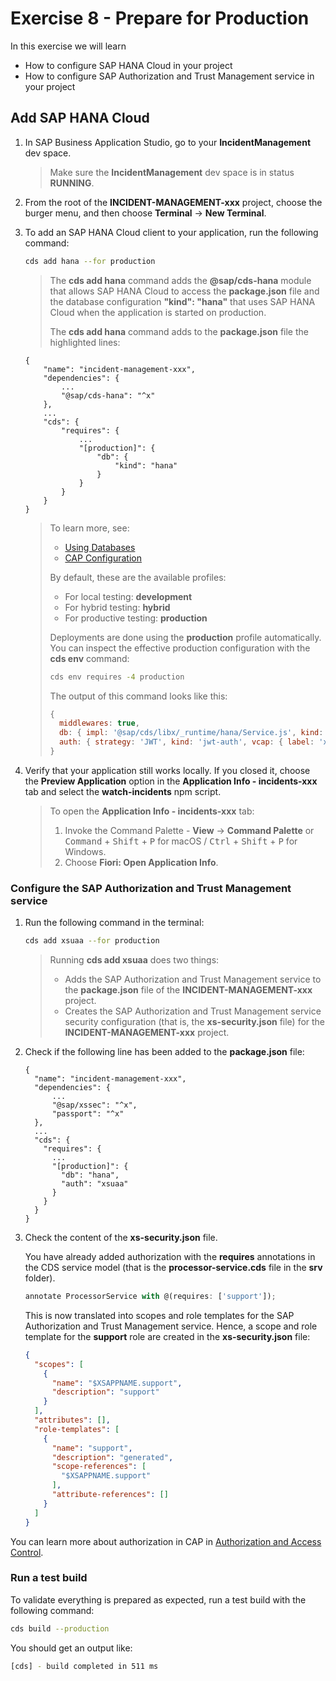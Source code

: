 # Exercise 8 - Prepare for Production

In this exercise we will learn
- How to configure SAP HANA Cloud in your project
- How to configure SAP Authorization and Trust Management service in your project

## Add SAP HANA Cloud

1. In SAP Business Application Studio, go to your **IncidentManagement** dev space.

    > Make sure the **IncidentManagement** dev space is in status **RUNNING**.

2. From the root of the **INCIDENT-MANAGEMENT-xxx** project, choose the burger menu, and then choose **Terminal** &rarr; **New Terminal**.

3. To add an SAP HANA Cloud client to your application, run the following command:

    ```bash
    cds add hana --for production
    ```

    > The **cds add hana** command adds the **@sap/cds-hana** module that allows SAP HANA Cloud to access the **package.json** file and the database configuration **"kind": "hana"** that uses SAP HANA Cloud when the application is started on production.
    >
    > The **cds add hana** command adds to the **package.json** file the highlighted lines:

    ```json[5, 11-15]
    {
        "name": "incident-management-xxx",
        "dependencies": {
            ...
            "@sap/cds-hana": "^x"
        },
        ...
        "cds": {
            "requires": {
                ...
                "[production]": {
                    "db": {
                        "kind": "hana"
                    }
                }
            }
        }
    }
    ```
    
    > To learn more, see: 
    >
    > - [Using Databases](https://cap.cloud.sap/docs/guides/databases#get-hana)
    > - [CAP Configuration](https://cap.cloud.sap/docs/node.js/cds-env)
    >
    > By default, these are the available profiles: 
    >
    > - For local testing: **development**
    > - For hybrid testing: **hybrid**
    > - For productive testing: **production** 
    >
    > Deployments are done using the **production** profile automatically. You can inspect the effective production configuration with the **cds env** command:
    > 
    > ```bash
    > cds env requires -4 production
    > ```
    >
    > The output of this command looks like this:
    >
    > ```js
    > {
    >   middlewares: true,
    >   db: { impl: '@sap/cds/libx/_runtime/hana/Service.js', kind: 'hana' },
    >   auth: { strategy: 'JWT', kind: 'jwt-auth', vcap: { label: 'xsuaa' } }
    > }
    > ```

2. Verify that your application still works locally. If you closed it, choose the **Preview Application** option in the **Application Info - incidents-xxx** tab and select the **watch-incidents** npm script.

    > To open the **Application Info - incidents-xxx** tab: 
    >
    >1. Invoke the Command Palette - **View** &rarr; **Command Palette** or <kbd>Command</kbd> + <kbd>Shift</kbd> + <kbd>P</kbd> for macOS / <kbd>Ctrl</kbd> + <kbd>Shift</kbd> + <kbd>P</kbd> for Windows. 
    >2. Choose **Fiori: Open Application Info**.


### Configure the SAP Authorization and Trust Management service

1. Run the following command in the terminal:

    ```bash
    cds add xsuaa --for production
    ```

    > Running **cds add xsuaa** does two things:
    >
    >- Adds the SAP Authorization and Trust Management service to the **package.json** file of the **INCIDENT-MANAGEMENT-xxx** project.
    >- Creates the SAP Authorization and Trust Management service security configuration (that is, the **xs-security.json** file) for the **INCIDENT-MANAGEMENT-xxx** project.

2. Check if the following line has been added to the **package.json** file:
    
    ```json[5-6, 14]
    {
      "name": "incident-management-xxx",
      "dependencies": {
          ...
          "@sap/xssec": "^x",
          "passport": "^x"
      },
      ...
      "cds": {
        "requires": {
          ...
          "[production]": {
            "db": "hana",
            "auth": "xsuaa"
          }
        }
      }
    }
    ```

3. Check the content of the **xs-security.json** file.

    You have already added authorization with the **requires** annotations in the CDS service model (that is the **processor-service.cds** file in the **srv** folder).

    ```js
    annotate ProcessorService with @(requires: ['support']);
    ```
    
    This is now translated into scopes and role templates for the SAP Authorization and Trust Management service. Hence, a scope and role template for the **support** role are created in the **xs-security.json** file:

    ```json
    {
      "scopes": [
        {
          "name": "$XSAPPNAME.support",
          "description": "support"
        }
      ],
      "attributes": [],
      "role-templates": [
        {
          "name": "support",
          "description": "generated",
          "scope-references": [
            "$XSAPPNAME.support"
          ],
          "attribute-references": []
        }
      ]
    }
    ```

You can learn more about authorization in CAP in [Authorization and Access Control](https://cap.cloud.sap/docs/guides/authorization).

### Run a test build

To validate everything is prepared as expected, run a test build with the following command:

```bash
cds build --production
```
You should get an output like:

```bash
[cds] - build completed in 511 ms
```